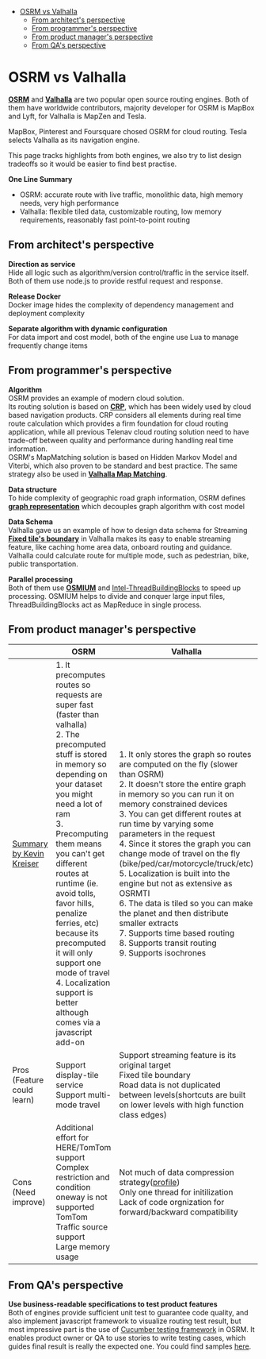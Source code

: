 <!-- TOC -->
- [OSRM vs Valhalla](#osrm-vs-valhalla)
  - [From architect's perspective](#from-architects-perspective)
  - [From programmer's perspective](#from-programmers-perspective)
  - [From product manager's perspective](#from-product-managers-perspective)
  - [From QA's perspective](#from-qas-perspective)

# OSRM vs Valhalla

[**OSRM**](../README.md) and [**Valhalla**](../../valhalla/README.md) are two popular open source routing engines.  Both of them have worldwide contributors, majority developer for OSRM is MapBox and Lyft, for Valhalla is MapZen and Tesla.  <br/>

MapBox, Pinterest and Foursquare chosed OSRM for cloud routing.  Tesla selects Valhalla as its navigation engine. <br/>

This page tracks highlights from both engines, we also try to list design tradeoffs so it would be easier to find best practise. <br/>

**One Line Summary**
- OSRM: accurate route with live traffic, monolithic data, high memory needs, very high performance
- Valhalla: flexible tiled data, customizable routing, low memory requirements, reasonably fast point-to-point routing

## From architect's perspective

**Direction as service** <br/>
Hide all logic such as algorithm/version control/traffic in the service itself.  Both of them use node.js to provide restful request and response.<br/>

**Release Docker**<br/>
Docker image hides the complexity of dependency management and deployment complexity<br/>

**Separate algorithm with dynamic configuration**<br/>
For data import and cost model, both of the engine use Lua to manage frequently change items<br/>



## From programmer's perspective

**Algorithm**<br/>
OSRM provides an example of modern cloud solution.<br/>
Its routing solution is based on [**CRP**](../../routing_basic/doc/crp.md), which has been widely used by cloud based navigation products.  CRP considers all elements during real time route calculation which provides a firm foundation for cloud routing application, while all previous Telenav cloud routing solution need to have trade-off between quality and performance during handling real time information.<br/> 
OSRM's MapMatching solution is based on Hidden Markov Model and Viterbi, which also proven to be standard and best practice.  The same strategy also be used in [**Valhalla Map Matching**](../../valhalla/doc/valhalla-mapmatching.md).  <br/>

**Data structure**<br/>
To hide complexity of geographic road graph information, OSRM defines [**graph representation**](./understanding_osrm_graph_representation.md) which decouples graph algorithm with cost model <br/>

**Data Schema**<br/>
Valhalla gave us an example of how to design data schema for Streaming<br/>
[**Fixed tile's boundary**](../../valhalla/doc/valhalla-tile-general.md) in Valhalla makes its easy to enable streaming feature, like caching home area data, onboard routing and guidance.<br/>
Valhalla could calculate route for multiple mode, such as pedestrian, bike, public transportation. <br/>

**Parallel processing**<br/>
Both of them use [**OSMIUM**](../../osmium/README.md) and [Intel-ThreadBuildingBlocks](https://www.threadingbuildingblocks.org/) to speed up processing.  OSMIUM helps to divide and conquer large input files, ThreadBuildingBlocks act as MapReduce in single process.  <br/>


## From product manager's perspective


||OSRM|Valhalla|
|----------------|--------------------------|--------------------------|
|[Summary by Kevin Kreiser](https://github.com/valhalla/valhalla/issues/1514#issuecomment-419160356)|1. It precomputes routes so requests are super fast (faster than valhalla)<br/>2. The precomputed stuff is stored in memory so depending on your dataset you might need a lot of ram<br/>3. Precomputing them means you can't get different routes at runtime (ie. avoid tolls, favor hills, penalize ferries, etc) <br/>because its precomputed it will only support one mode of travel<br/>4. Localization support is better although comes via a javascript add-on|1. It only stores the graph so routes are computed on the fly (slower than OSRM)<br/> 2. It doesn't store the entire graph in memory so you can run it on memory constrained devices<br/>3. You can get different routes at run time by varying some parameters in the request<br/>4. Since it stores the graph you can change mode of travel on the fly (bike/ped/car/motorcycle/truck/etc)<br/>5. Localization is built into the engine but not as extensive as OSRMTI<br/>6. The data is tiled so you can make the planet and then distribute smaller extracts<br/>7. Supports time based routing<br/>8. Supports transit routing<br/>9. Supports isochrones|
|Pros<br/>(Feature could learn)|Support display-tile service<br/>Support multi-mode travel|Support streaming feature is its original target<br/>Fixed tile boundary<br/>Road data is not duplicated between levels(shortcuts are built on lower levels with high function class edges)<br/>|
|Cons<br/>(Need improve)|Additional effort for HERE/TomTom support<br/>Complex restriction and condition oneway is not supported<br/>TomTom Traffic source support<br/>Large memory usage<br/>|Not much of data compression strategy([profile](../../valhalla/doc/valhalla-tile-profile.md))<br/>Only one thread for initilization<br/>Lack of code orgnization for forward/backward compatibility|

## From QA's perspective

**Use business-readable specifications to test product features**<br/>
Both of engines provide sufficient unit test to guarantee code quality, and also implement javascript framework to visualize routing test result, but most impressive part is the use of [Cucumber testing framework](https://cucumber.io/) in OSRM.  It enables product owner or QA to use stories to write testing cases, which guides final result is really the expected one.  You could find samples [here](https://github.com/Project-OSRM/osrm-backend/blob/master/features/foot/oneway.feature).



